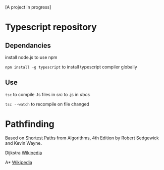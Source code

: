 [A project in progress]

# Typescript repository

## Dependancies

install node.js to use npm

``npm install -g typescript`` to install typescript compiler globally

## Use

``tsc`` to compile .ts files in *src* to .js in *docs*

``tsc --watch`` to recompile on file changed

# Pathfinding

Based on [Shortest Paths](https://algs4.cs.princeton.edu/44sp/) from Algorithms, 4th Edition by Robert Sedgewick and Kevin Wayne.

Dijkstra [Wikipedia](https://en.wikipedia.org/wiki/Dijkstra%27s_algorithm)

A* [Wikipedia](https://en.wikipedia.org/wiki/A*_search_algorithm)
